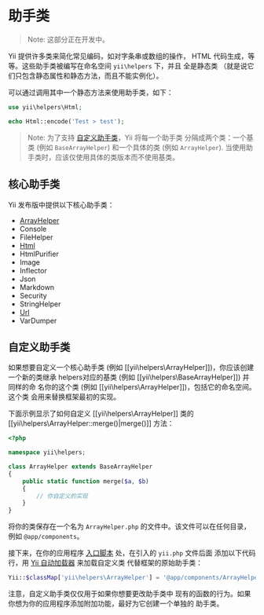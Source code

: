 助手类
=======

> Note: 这部分正在开发中。

Yii 提供许多类来简化常见编码，如对字条串或数组的操作，
HTML 代码生成，等等。这些助手类被编写在命名空间 `yii\helpers` 下，并且
全是静态类 （就是说它们只包含静态属性和静态方法，而且不能实例化）。

可以通过调用其中一个静态方法来使用助手类，如下：

```php
use yii\helpers\Html;

echo Html::encode('Test > test');
```

> Note: 为了支持 [自定义助手类](#customizing-helper-classes)，Yii 将每一个助手类
  分隔成两个类：一个基类 (例如 `BaseArrayHelper`) 和一个具体的类 (例如 `ArrayHelper`).
  当使用助手类时，应该仅使用具体的类版本而不使用基类。


核心助手类
-------------------

Yii 发布版中提供以下核心助手类：

- [ArrayHelper](helper-array.md)
- Console
- FileHelper
- [Html](helper-html.md)
- HtmlPurifier
- Image
- Inflector
- Json
- Markdown
- Security
- StringHelper
- [Url](helper-url.md)
- VarDumper


自定义助手类 <span id="customizing-helper-classes"></span>
--------------------------

如果想要自定义一个核心助手类 (例如 [[yii\helpers\ArrayHelper]])，你应该创建一个新的类继承
helpers对应的基类 (例如 [[yii\helpers\BaseArrayHelper]]) 并同样的命
名你的这个类 (例如 [[yii\helpers\ArrayHelper]])，包括它的命名空间。这个类
会用来替换框架最初的实现。

下面示例显示了如何自定义 [[yii\helpers\ArrayHelper]] 类的
[[yii\helpers\ArrayHelper::merge()|merge()]] 方法：

```php
<?php

namespace yii\helpers;

class ArrayHelper extends BaseArrayHelper
{
    public static function merge($a, $b)
    {
        // 你自定义的实现
    }
}
```

将你的类保存在一个名为 `ArrayHelper.php` 的文件中。该文件可以在任何目录，例如 `@app/components`。

接下来，在你的应用程序 [入口脚本](structure-entry-scripts.md) 处，在引入的 `yii.php` 文件后面
添加以下代码行，用 [Yii 自动加载器](concept-autoloading.md) 来加载自定义类
代替框架的原始助手类：

```php
Yii::$classMap['yii\helpers\ArrayHelper'] = '@app/components/ArrayHelper.php';
```

注意，自定义助手类仅仅用于如果你想要更改助手类中
现有的函数的行为。如果你想为你的应用程序添加附加功能，最好为它创建一个单独的
助手类。
